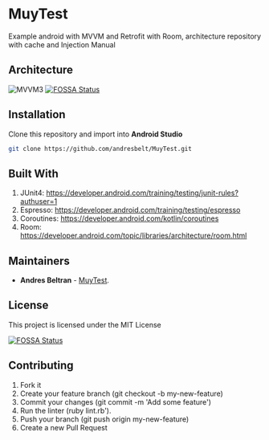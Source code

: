 # MuyTest

Example android with MVVM and Retrofit with Room, architecture repository with cache and Injection Manual



## Architecture

![MVVM3](https://github.com/andresbelt/MuyTest/blob/master/diagram.png)
[![FOSSA Status](https://app.fossa.com/api/projects/git%2Bgithub.com%2Fandresbelt%2FMuyTest.svg?type=shield)](https://app.fossa.com/projects/git%2Bgithub.com%2Fandresbelt%2FMuyTest?ref=badge_shield)


## Installation
Clone this repository and import into **Android Studio**

```bash
git clone https://github.com/andresbelt/MuyTest.git
```


## Built With

1. JUnit4: https://developer.android.com/training/testing/junit-rules?authuser=1
2. Espresso: https://developer.android.com/training/testing/espresso
3. Coroutines: https://developer.android.com/kotlin/coroutines
4. Room: https://developer.android.com/topic/libraries/architecture/room.html

## Maintainers

* **Andres Beltran** - [MuyTest](https://github.com/andresbelt/MuyTest).

## License

This project is licensed under the MIT License 


[![FOSSA Status](https://app.fossa.com/api/projects/git%2Bgithub.com%2Fandresbelt%2FMuyTest.svg?type=large)](https://app.fossa.com/projects/git%2Bgithub.com%2Fandresbelt%2FMuyTest?ref=badge_large)

## Contributing

1. Fork it
2. Create your feature branch (git checkout -b my-new-feature)
3. Commit your changes (git commit -m 'Add some feature')
4. Run the linter (ruby lint.rb').
5. Push your branch (git push origin my-new-feature)
6. Create a new Pull Request
